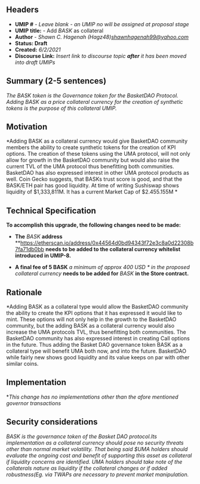 

## Headers
- **UMIP #** -  *Leave blank - an UMIP no will be assigned at proposal stage*
- **UMIP title:**  - Add *BASK* as collateral 
- **Author**   - *Shawn C. Hagenah (Hagz48)shawnhagenah99@yahoo.com*
- **Status: Draft**
- **Created:** *6/2/2021*
- **Discourse Link:** *Insert link to discourse topic **after** it has been moved into draft UMIPs*

## Summary (2-5 sentences)
*The BASK token is the Governance token for the BasketDAO Protocol. Adding BASK as a price collateral currency for the creation of synthetic tokens is the purpose of this collateral UMIP.*

## Motivation
*Adding BASK as a collateral currency would give BasketDAO community members the ability to create synthetic tokens for the creation of KPI options. The creation of these tokens using the UMA protocol, will not only allow for growth in the BasketDAO community but would also raise the current TVL of the UMA protocol thus benefitting both communities.  BasketDAO has also expressed interest in other UMA protocol products as well. Coin Gecko suggests, that BASKs trust score is good, and that the BASK/ETH pair has good liquidity. At time of writing Sushiswap shows liquidity of $1,333,811M. It has a current Market Cap of $2.455.155M *

## Technical Specification

**To accomplish this upgrade, the following changes need to be made:**

* **The** *BASK* **address** **https://etherscan.io/address/0x44564d0bd94343f72e3c8a0d22308b7fa71db0bb **needs to be added to the collateral currency whitelist introduced in UMIP-8.** 

* **A final fee of 5 BASK** *a minimum of approx 400 USD * in the proposed collateral currency* **needs to be added for** *BASK* **in the Store contract.**

## Rationale
*Adding BASK as a collateral type would allow the BasketDAO community the ability to create the KPI options that it has expressed it would like to mint. These options will not only help in the growth to the BasketDAO community, but the adding BASK as a collateral currency would also increase the UMA protocols TVL, thus benefitting both communities. The BasketDAO community has also expressed interest in creating Call options in the future. Thus adding the Basket DAO governance token BASK as a collateral type will benefit UMA both now, and into the future. BasketDAO while fairly new shows good liquidity and its value keeps on par with other similar coins.  

## Implementation

**This change has no implementations other than the afore mentioned governor transactions*

## Security considerations
*BASK is the governance token of the Basket DAO protocol.Its implementation as a collateral currency should pose no security threats other than normal market volatility. That being said $UMA holders should evaluate the ongoing cost and benefit of supporting this asset as collateral if liquidity concerns are identified. UMA holders should take note of the collaterals nature as liquidity if the collateral changes or if added robustness(Eg. via TWAPs are necessary to prevent market manipulation.*
